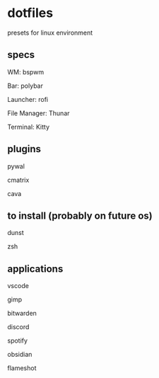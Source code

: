 # dotfiles
presets for linux environment

## specs
WM: bspwm

Bar: polybar

Launcher: rofi

File Manager: Thunar

Terminal: Kitty

## plugins
pywal

cmatrix

cava

## to install (probably on future os)

dunst 

zsh

## applications

vscode

gimp

bitwarden

discord

spotify

obsidian

flameshot
